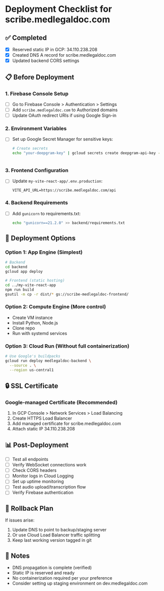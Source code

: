 # Deployment Checklist for scribe.medlegaldoc.com

## ✅ Completed
- [x] Reserved static IP in GCP: 34.110.238.208
- [x] Created DNS A record for scribe.medlegaldoc.com
- [x] Updated backend CORS settings

## 📋 Before Deployment

### 1. Firebase Console Setup
- [ ] Go to Firebase Console > Authentication > Settings
- [ ] Add `scribe.medlegaldoc.com` to Authorized domains
- [ ] Update OAuth redirect URIs if using Google Sign-in

### 2. Environment Variables
- [ ] Set up Google Secret Manager for sensitive keys:
  ```bash
  # Create secrets
  echo "your-deepgram-key" | gcloud secrets create deepgram-api-key --data-file=-
 
  ```

### 3. Frontend Configuration
- [ ] Update `my-vite-react-app/.env.production`:
  ```
  VITE_API_URL=https://scribe.medlegaldoc.com/api
  ```

### 4. Backend Requirements
- [ ] Add `gunicorn` to requirements.txt:
  ```bash
  echo "gunicorn==21.2.0" >> backend/requirements.txt
  ```

## 🚀 Deployment Options

### Option 1: App Engine (Simplest)
```bash
# Backend
cd backend
gcloud app deploy

# Frontend (static hosting)
cd ../my-vite-react-app
npm run build
gsutil -m cp -r dist/* gs://scribe-medlegaldoc-frontend/
```

### Option 2: Compute Engine (More control)
- Create VM instance
- Install Python, Node.js
- Clone repo
- Run with systemd services

### Option 3: Cloud Run (Without full containerization)
```bash
# Use Google's buildpacks
gcloud run deploy medlegaldoc-backend \
  --source . \
  --region us-central1
```

## 🔒 SSL Certificate

### Google-managed Certificate (Recommended)
1. In GCP Console > Network Services > Load Balancing
2. Create HTTPS Load Balancer
3. Add managed certificate for scribe.medlegaldoc.com
4. Attach static IP 34.110.238.208

## 📊 Post-Deployment

- [ ] Test all endpoints
- [ ] Verify WebSocket connections work
- [ ] Check CORS headers
- [ ] Monitor logs in Cloud Logging
- [ ] Set up uptime monitoring
- [ ] Test audio upload/transcription flow
- [ ] Verify Firebase authentication

## 🔄 Rollback Plan

If issues arise:
1. Update DNS to point to backup/staging server
2. Or use Cloud Load Balancer traffic splitting
3. Keep last working version tagged in git

## 📝 Notes

- DNS propagation is complete (verified)
- Static IP is reserved and ready
- No containerization required per your preference
- Consider setting up staging environment on dev.medlegaldoc.com